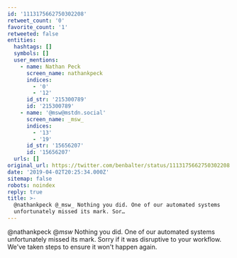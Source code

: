 ```yaml
---
id: '1113175662750302208'
retweet_count: '0'
favorite_count: '1'
retweeted: false
entities:
  hashtags: []
  symbols: []
  user_mentions:
    - name: Nathan Peck
      screen_name: nathankpeck
      indices:
        - '0'
        - '12'
      id_str: '215300789'
      id: '215300789'
    - name: '@msw@mstdn.social'
      screen_name: _msw_
      indices:
        - '13'
        - '19'
      id_str: '15656207'
      id: '15656207'
  urls: []
original_url: https://twitter.com/benbalter/status/1113175662750302208
date: '2019-04-02T20:25:34.000Z'
sitemap: false
robots: noindex
reply: true
title: >-
  @nathankpeck @_msw_ Nothing you did. One of our automated systems
  unfortunately missed its mark. Sor…
---
```


@nathankpeck @_msw_ Nothing you did. One of our automated systems unfortunately missed its mark. Sorry if it was disruptive to your workflow. We've taken steps to ensure it won't happen again.